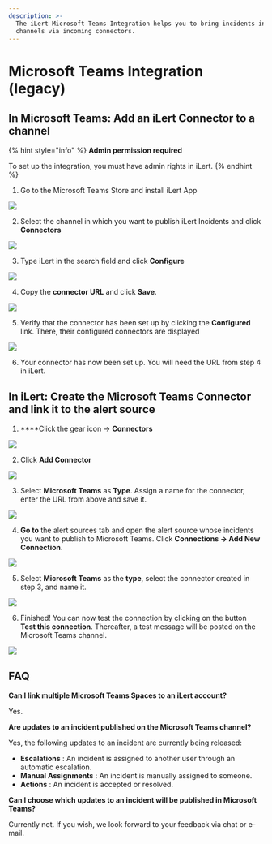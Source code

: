 ```yaml
---
description: >-
  The iLert Microsoft Teams Integration helps you to bring incidents into your
  channels via incoming connectors.
---
```


# Microsoft Teams Integration \(legacy\)

## In Microsoft Teams: Add an iLert Connector to a channel <a id="add-to-channel"></a>

{% hint style="info" %}
**Admin permission required**

To set up the integration, you must have admin rights in iLert.
{% endhint %}

1. Go to the Microsoft Teams Store and install iLert App

![](../../.gitbook/assets/mt1.png)

2. Select the channel in which you want to publish iLert Incidents and click **Connectors**

![](../../.gitbook/assets/mt2.png)

3. Type iLert in the search field and click **Configure**

![](../../.gitbook/assets/mt3.png)

4. Copy the **connector URL** and click **Save**.

![](../../.gitbook/assets/mt4.png)

5. Verify that the connector has been set up by clicking the **Configured** link. There, their configured connectors are displayed

![](../../.gitbook/assets/mt5.png)

6. Your connector has now been set up. You will need the URL from step 4 in iLert.

## In iLert: Create the Microsoft Teams Connector and link it to the alert source <a id="create-alarm-source"></a>

1. ****Click the gear icon → **Connectors**

![](../../.gitbook/assets/mt6.png)

2. Click **Add Connector**

![](../../.gitbook/assets/mt7.png)

3. Select **Microsoft Teams** as **Type**. Assign a name for the connector, enter the URL from above and save it.

![](../../.gitbook/assets/mt8.png)

4. **Go to** the alert sources tab and open the alert source whose incidents you want to publish to Microsoft Teams. Click **Connections → Add New Connection**.

![](../../.gitbook/assets/mt9.png)

5. Select **Microsoft Teams** as the **type**, select the connector created in step 3, and name it.

![](../../.gitbook/assets/mt10.png)

6. Finished! You can now test the connection by clicking on the button **Test this connection**. Thereafter, a test message will be posted on the Microsoft Teams channel.

![](../../.gitbook/assets/mt11.png)

## FAQ <a id="faq"></a>

**Can I link multiple Microsoft Teams Spaces to an iLert account?**

Yes.

**Are updates to an incident published on the Microsoft Teams channel?**

Yes, the following updates to an incident are currently being released:

* **Escalations** : An incident is assigned to another user through an automatic escalation.
* **Manual Assignments** : An incident is manually assigned to someone.
* **Actions** : An incident is accepted or resolved.

**Can I choose which updates to an incident will be published in Microsoft Teams?**

Currently not. If you wish, we look forward to your feedback via chat or e-mail.

